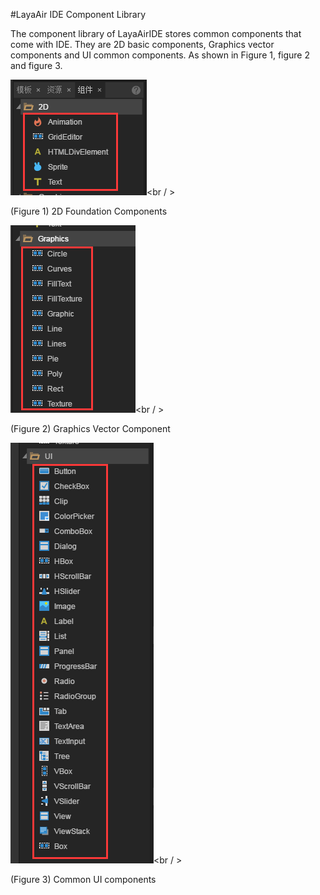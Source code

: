 #LayaAir IDE Component Library

The component library of LayaAirIDE stores common components that come with IDE. They are 2D basic components, Graphics vector components and UI common components. As shown in Figure 1, figure 2 and figure 3.

![图1](img/1.png)<br / >

(Figure 1) 2D Foundation Components

![图2](img/2.png)<br / >

(Figure 2) Graphics Vector Component

![图3](img/3.png)<br / >

(Figure 3) Common UI components

